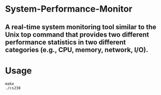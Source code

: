 # System-Performance-Monitor

## A real-time system monitoring tool similar to the Unix top command that provides two different performance statistics in two different categories (e.g., CPU, memory, network, I/O).

# Usage
```
make
./cs238
```
